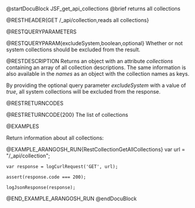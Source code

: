 
@startDocuBlock JSF_get_api_collections
@brief returns all collections

@RESTHEADER{GET /_api/collection,reads all collections}

@RESTQUERYPARAMETERS

@RESTQUERYPARAM{excludeSystem,boolean,optional}
Whether or not system collections should be excluded from the result.

@RESTDESCRIPTION
Returns an object with an attribute *collections* containing an
array of all collection descriptions. The same information is also
available in the *names* as an object with the collection names
as keys.

By providing the optional query parameter *excludeSystem* with a value of
*true*, all system collections will be excluded from the response.

@RESTRETURNCODES

@RESTRETURNCODE{200}
The list of collections

@EXAMPLES

Return information about all collections:

@EXAMPLE_ARANGOSH_RUN{RestCollectionGetAllCollections}
    var url = "/_api/collection";

    var response = logCurlRequest('GET', url);

    assert(response.code === 200);

    logJsonResponse(response);
@END_EXAMPLE_ARANGOSH_RUN
@endDocuBlock

